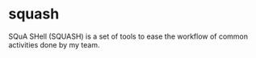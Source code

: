 # squash
SQuA SHell (SQUASH) is a set of tools to ease the workflow of common activities done by my team.
